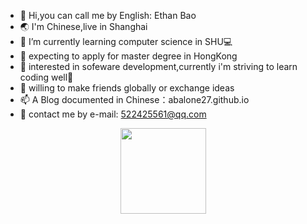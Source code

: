 - 👋 Hi,you can call me by English: Ethan Bao
- 🌏 I'm Chinese,live in Shanghai     
- 🌱 I’m currently learning computer science in SHU💻
- 📖 expecting to apply for master degree in HongKong
- 💟 interested in sofeware development,currently i'm striving to learn coding well💪
- 👬 willing to make friends globally or exchange ideas
- 📫 A Blog documented in Chinese：abalone27.github.io      
- 📮 contact me by e-mail: 522425561@qq.com

<div align="center"> <img height="137px" src="https://github-readme-stats.vercel.app/api?username=sun0225SUN&hide_title=true&hide_border=true&show_icons=trueline_height=21&text_color=000&icon_color=000&bg_color=0,ea6161,ffc64d,fffc4d,52fa5a&theme=graywhite" /> </div>

<!---       
Abalone27/Abalone27 is a ✨ special ✨ repository because its `README.md` (this file) appears on your GitHub profile.
You can click the Preview link to take a look at your changes.
--->
